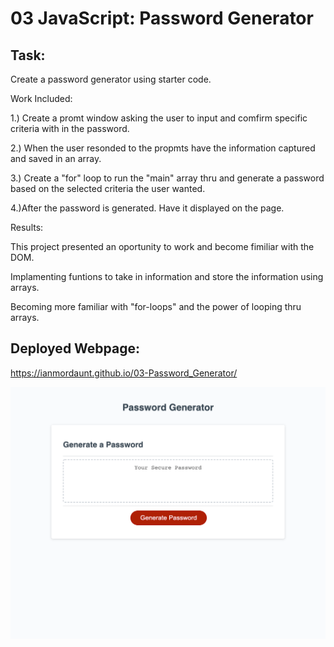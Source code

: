 # 03 JavaScript: Password Generator

## Task:
Create a password generator using starter code. 

Work Included:

1.) Create a promt window asking the user to input and comfirm specific criteria with in the password.

2.) When the user resonded to the propmts have the information captured and saved in an array.

3.) Create a "for" loop to run the "main" array thru and generate a password based on the selected criteria the user wanted. 

4.)After the password is generated. Have it displayed on the page. 


Results: 

This project presented an oportunity to work  and become fimiliar with the DOM.

Implamenting funtions to take in information and store the information using arrays.

Becoming more familiar with "for-loops" and the power of looping thru arrays.


## Deployed Webpage:

https://ianmordaunt.github.io/03-Password_Generator/

![Alt text](https://github.com/IanMordaunt/03-Password_Generator/blob/main/Assets/Password%20Generator.png)